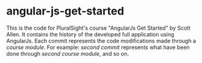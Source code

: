 # angular-js-get-started
This is the code for PluralSight's course "AngularJs Get Started" by Scott Allen.
It contains the history of the developed full application using AngularJs. Each commit represents the code modifications made through a <i>course module</i>. For example: <i>second commit</i> represents what have been done through <i>second course module</i>, and so on.
